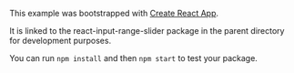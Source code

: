 This example was bootstrapped with [Create React App](https://github.com/facebook/create-react-app).

It is linked to the react-input-range-slider package in the parent directory for development purposes.

You can run `npm install` and then `npm start` to test your package.

